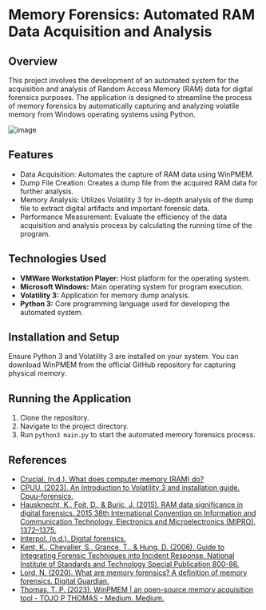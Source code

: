 # Memory Forensics: Automated RAM Data Acquisition and Analysis
## Overview
This project involves the development of an automated system for the acquisition and analysis of Random Access Memory (RAM) data for digital forensics purposes. The application is designed to streamline the process of memory forensics by automatically capturing and analyzing volatile memory from Windows operating systems using Python.

![image](https://github.com/Wang-Ying-Yi/Memory-Forensics-Program/assets/81617593/f9d2d62b-7582-4f3b-bb68-abe26c8a674f)

## Features
+ Data Acquisition: Automates the capture of RAM data using WinPMEM.
+ Dump File Creation: Creates a dump file from the acquired RAM data for further analysis.
+ Memory Analysis: Utilizes Volatility 3 for in-depth analysis of the dump file to extract digital artifacts and important forensic data.
+ Performance Measurement: Evaluate the efficiency of the data acquisition and analysis process by calculating the running time of the program.

## Technologies Used
+ **VMWare Workstation Player:** Host platform for the operating system.
+ **Microsoft Windows:** Main operating system for program execution.
+ **Volatility 3:** Application for memory dump analysis.
+ **Python 3:** Core programming language used for developing the automated system.

## Installation and Setup
Ensure Python 3 and Volatility 3 are installed on your system. You can download WinPMEM from the official GitHub repository for capturing physical memory.

## Running the Application
1. Clone the repository.
2. Navigate to the project directory.
3. Run `python3 main.py` to start the automated memory forensics process.

## References
- [Crucial. (n.d.). What does computer memory (RAM) do?](https://www.crucial.com/articles/about-memory/support-what-does-computer-memory-do)
- [CPUU. (2023). An Introduction to Volatility 3 and installation guide. Cpuu-forensics.](https://cpuu.hashnode.dev/an-introduction-to-volatility-3)
- [Hausknecht, K., Foit, D., & Buric, J. (2015). RAM data significance in digital forensics. 2015 38th International Convention on Information and Communication Technology, Electronics and Microelectronics (MIPRO), 1372–1375.](https://doi.org/10.1109/MIPRO.2015.7160488)
- [Interpol. (n.d.). Digital forensics.](https://www.interpol.int/en/How-we-work/Innovation/Digital-forensics)
- [Kent, K., Chevalier, S., Grance, T., & Hung, D. (2006). Guide to Integrating Forensic Techniques into Incident Response. National Institute of Standards and Technology Special Publication 800-86.](https://doi.org/10.6028/NIST.SP.800-86)
- [Lord, N. (2020). What are memory forensics? A definition of memory forensics. Digital Guardian.](https://www.digitalguardian.com/blog/what-are-memory-forensics-definition-memory-forensics)
- [Thomas, T. P. (2023). WinPMEM | an open-source memory acquisition tool - TOJO P THOMAS - Medium. Medium.](https://medium.com/@tojopthomas/winpmem-an-open-source-memory-acquisition-tool-2b25c6eddeab)




